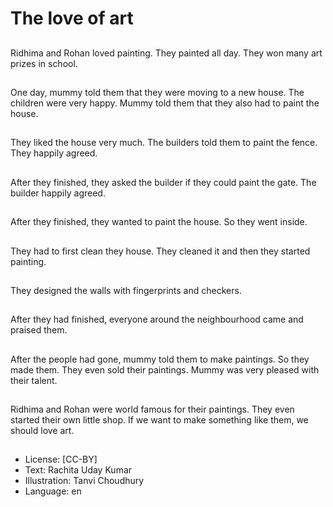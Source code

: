 # The love of art

##
Ridhima and Rohan loved painting. They painted all day. They won many art prizes in school.

##
One day, mummy told them that they were moving to a new house. The children were very happy. Mummy told them that they also had to paint the house.

##
They liked the house very much. The builders told them to paint the fence. They happily agreed.

##
After they finished, they asked the builder if they could paint the gate. The builder happily agreed.

##
After they finished, they wanted to paint the house. So they went inside.

##
They had to first clean they house. They cleaned it and then they started painting.

##
They designed the walls with fingerprints and checkers.

##
After they had finished, everyone around the neighbourhood came and praised them.

##
After the people had gone, mummy told them to make paintings. So they made them. They even sold their paintings. Mummy was very pleased with their talent.

##
Ridhima and Rohan were world famous for their paintings. They even started their own little shop. If we want to make something like them, we should love art.

##
* License: [CC-BY]
* Text: Rachita Uday Kumar
* Illustration: Tanvi Choudhury
* Language: en
